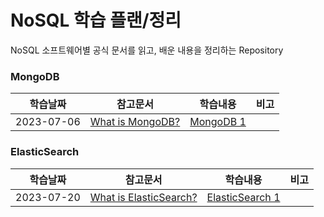 # NoSQL 학습 플랜/정리 
NoSQL 소프트웨어별 공식 문서를 읽고, 배운 내용을 정리하는 Repository

### MongoDB
|학습날짜|참고문서|학습내용|비고|
| ------ | ------ | ------ | ------ |
|2023-07-06| [What is MongoDB?](https://www.mongodb.com/docs/manual/#what-is-mongodb-)   | [MongoDB 1](MongoDB/MongoDB-Intro) | |


### ElasticSearch
|학습날짜|참고문서|학습내용|비고|
| ------ | ------ | ------ | ------ |
|2023-07-20| [What is ElasticSearch?](https://www.elastic.co/guide/index.html)   | [ElasticSearch 1](ElasticSearch/230720_ElasticSearch.md) | |
